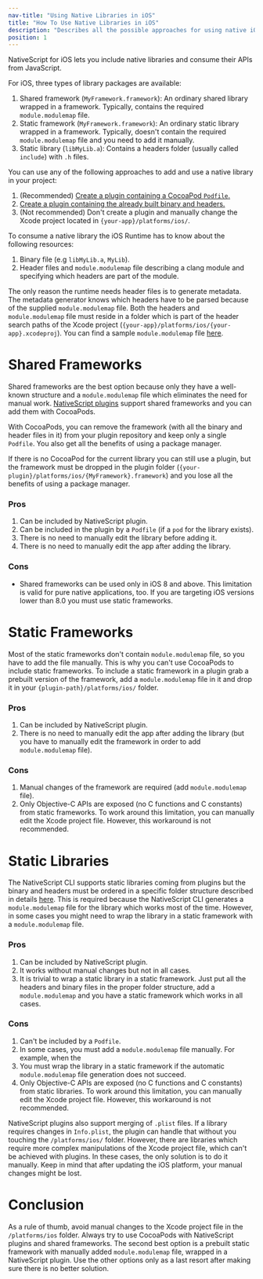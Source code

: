 ```yaml
---
nav-title: "Using Native Libraries in iOS"
title: "How To Use Native Libraries in iOS"
description: "Describes all the possible approaches for using native iOS libraries in your NativeScript app."
position: 1
---
```


NativeScript for iOS lets you include native libraries and consume their APIs from JavaScript.

For iOS, three types of library packages are available:

1. Shared framework (`MyFramework.framework`): An ordinary shared library wrapped in a framework. Typically, contains the required `module.modulemap` file.
1. Static framework (`MyFramework.framework`): An ordinary static library wrapped in a framework. Typically, doesn't contain the required `module.modulemap` file and you need to add it manually.
1. Static library (`libMyLib.a`): Contains a headers folder (usually called `include`) with `.h` files.

You can use any of the following approaches to add and use a native library in your project:

1. (Recommended) [Create a plugin containing a CocoaPod `Podfile`.](./../../../plugins.md)
2. [Create a plugin containing the already built binary and headers.](./../../../plugins.md)
3. (Not recommended) Don't create a plugin and manually change the Xcode project located in `{your-app}/platforms/ios/`.

To consume a native library the iOS Runtime has to know about the following resources:
 1. Binary file (e.g `libMyLib.a`, `MyLib`).
 2. Header files and `module.modulemap` file  describing a clang module and specifying which headers are part of the module.

The only reason the runtime needs header files is to generate metadata. The metadata generator knows which headers have to be parsed because of the supplied `module.modulemap` file. Both the headers and `module.modulemap` file must reside in a folder which is part of the header search paths of the Xcode project (`{your-app}/platforms/ios/{your-app}.xcodeproj`). You can find a sample `module.modulemap` file [here](https://github.com/NativeScript/ios-runtime/blob/master/tests/TestFixtures/module.modulemap).

# Shared Frameworks

Shared frameworks are the best option because only they have a well-known structure and a `module.modulemap` file which eliminates the need for manual work. [NativeScript plugins](./../../../plugins.md) support shared frameworks and you can add them with CocoaPods. 

With CocoaPods, you can remove the framework (with all the binary and header files in it) from your plugin repository and keep only a single `Podfile`. You also get all the benefits of using a package manager.

If there is no CocoaPod for the current library you can still use a plugin, but the framework must be dropped in the plugin folder (`{your-plugin}/platforms/ios/{MyFramework}.framework`) and you lose all the benefits of using a package manager.

### Pros

1. Can be included by NativeScript plugin.
2. Can be included in the plugin by a `Podfile` (if a `pod` for the library exists).
3. There is no need to manually edit the library before adding it.
4. There is no need to manually edit the app after adding the library.

### Cons

* Shared frameworks can be used only in iOS 8 and above. This limitation is valid for pure native applications, too. If you are targeting iOS versions lower than 8.0 you must use static frameworks.

# Static Frameworks

Most of the static frameworks don't contain `module.modulemap` file, so you have to add the file manually. This is why you can't use CocoaPods to include static frameworks. To include a static framework in a plugin grab a prebuilt version of the framework, add a `module.modulemap` file in it and drop it in your `{plugin-path}/platforms/ios/` folder.

### Pros

1. Can be included by NativeScript plugin.
2. There is no need to manually edit the app after adding the library (but you have to manually edit the framework in order to add `module.modulemap` file).

### Cons

1. Manual changes of the framework are required (add `module.modulemap` file).
2. Only Objective-C APIs are exposed (no C functions and C constants) from static frameworks. To work around this limitation, you can manually edit the Xcode project file. However, this workaround is not recommended.

# Static Libraries
The NativeScript CLI supports static libraries coming from plugins but the binary and headers must be ordered in a specific folder structure described in details [here](./../../../plugins.md). This is required because the NativeScript CLI generates a `module.modulemap` file for the library which works most of the time. However, in some cases you might need to wrap the library in a static framework with a `module.modulemap` file.

### Pros

1. Can be included by NativeScript plugin.
2. It works without manual changes but not in all cases.
3. It is trivial to wrap a static library in a static framework. Just put all the headers and binary files in the proper folder structure, add a `module.modulemap` and you have a static framework which works in all cases.

### Cons

1. Can't be included by a `Podfile`.
2. In some cases, you must add a `module.modulemap` file manually. For example, when the 
3. You must wrap the library in a static framework if the automatic `module.modulemap` file generation does not succeed.
4. Only Objective-C APIs are exposed (no C functions and C constants) from static libraries. To work around this limitation, you can manually edit the Xcode project file. However, this workaround is not recommended.

NativeScript plugins also support merging of `.plist` files. If a library requires changes in `Info.plist`, the plugin can handle that without you touching the `/platforms/ios/` folder. However, there are libraries which require more complex manipulations of the Xcode project file, which can't be achieved with plugins. In these cases, the only solution is to do it manually. Keep in mind that after updating the iOS platform, your manual changes might be lost.

# Conclusion

As a rule of thumb, avoid manual changes to the Xcode project file in the `/platforms/ios` folder. Always try to use CocoaPods with NativeScript plugins and shared frameworks. The second best option is a prebuilt static framework with manually added `module.modulemap` file, wrapped in a NativeScript plugin. Use the other options only as a last resort after making sure there is no better solution.
